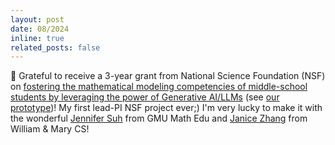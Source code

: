 ```yaml
---
layout: post
date: 08/2024
inline: true
related_posts: false
---
```


:gem: Grateful to receive a 3-year grant from National Science Foundation (NSF) on <a href=" http://www.nsf.gov/awardsearch/showAward.do?AwardNumber=2418580">fostering the mathematical modeling competencies of middle-school students by leveraging the power of Generative AI/LLMs</a> (see <a href="https://murongyue.github.io/MathVC.github.io/">our prototype</a>)! My first lead-PI NSF project ever;) I'm very lucky to make it with the wonderful <a href="https://drjennifersuh.onmason.com/">Jennifer Suh</a> from GMU Math Edu and <a href="https://zjanice.github.io/">Janice Zhang</a> from William & Mary CS! 